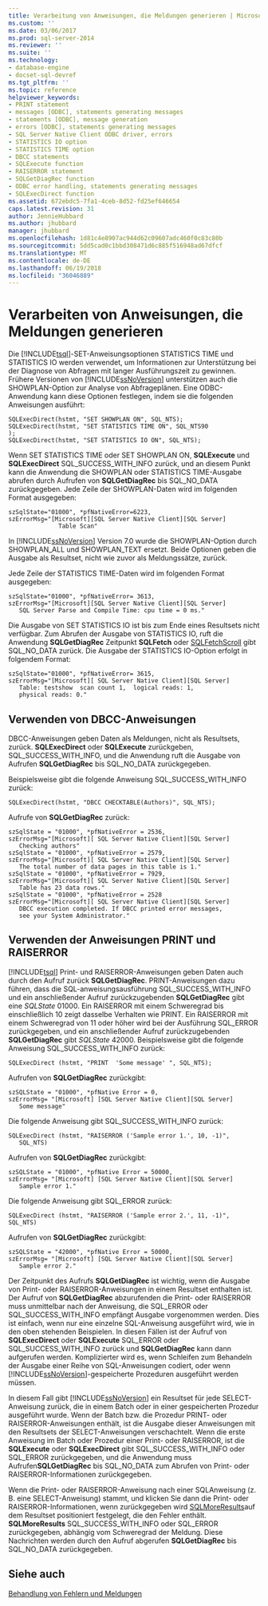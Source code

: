 ```yaml
---
title: Verarbeitung von Anweisungen, die Meldungen generieren | Microsoft Docs
ms.custom: ''
ms.date: 03/06/2017
ms.prod: sql-server-2014
ms.reviewer: ''
ms.suite: ''
ms.technology:
- database-engine
- docset-sql-devref
ms.tgt_pltfrm: ''
ms.topic: reference
helpviewer_keywords:
- PRINT statement
- messages [ODBC], statements generating messages
- statements [ODBC], message generation
- errors [ODBC], statements generating messages
- SQL Server Native Client ODBC driver, errors
- STATISTICS IO option
- STATISTICS TIME option
- DBCC statements
- SQLExecute function
- RAISERROR statement
- SQLGetDiagRec function
- ODBC error handling, statements generating messages
- SQLExecDirect function
ms.assetid: 672ebdc5-7fa1-4ceb-8d52-fd25ef646654
caps.latest.revision: 31
author: JennieHubbard
ms.author: jhubbard
manager: jhubbard
ms.openlocfilehash: 1d81c4e8907ac944d62c09607adc460f0c83c80b
ms.sourcegitcommit: 5dd5cad0c1bbd308471d6c885f516948ad67dfcf
ms.translationtype: MT
ms.contentlocale: de-DE
ms.lasthandoff: 06/19/2018
ms.locfileid: "36046889"
---
```

# <a name="processing-statements-that-generate-messages"></a>Verarbeiten von Anweisungen, die Meldungen generieren
  Die [!INCLUDE[tsql](../../includes/tsql-md.md)]-SET-Anweisungsoptionen STATISTICS TIME und STATISTICS IO werden verwendet, um Informationen zur Unterstützung bei der Diagnose von Abfragen mit langer Ausführungszeit zu gewinnen. Frühere Versionen von [!INCLUDE[ssNoVersion](../../includes/ssnoversion-md.md)] unterstützen auch die SHOWPLAN-Option zur Analyse von Abfrageplänen. Eine ODBC-Anwendung kann diese Optionen festlegen, indem sie die folgenden Anweisungen ausführt:  
  
```  
SQLExecDirect(hstmt, "SET SHOWPLAN ON", SQL_NTS);  
SQLExecDirect(hstmt, "SET STATISTICS TIME ON", SQL_NTS90  
);  
SQLExecDirect(hstmt, "SET STATISTICS IO ON", SQL_NTS);  
```  
  
 Wenn SET STATISTICS TIME oder SET SHOWPLAN ON, **SQLExecute** und **SQLExecDirect** SQL_SUCCESS_WITH_INFO zurück, und an diesem Punkt kann die Anwendung die SHOWPLAN oder STATISTICS TIME-Ausgabe abrufen durch Aufrufen von **SQLGetDiagRec** bis SQL_NO_DATA zurückgegeben. Jede Zeile der SHOWPLAN-Daten wird im folgenden Format ausgegeben:  
  
```  
szSqlState="01000", *pfNativeError=6223,  
szErrorMsg="[Microsoft][SQL Server Native Client][SQL Server]   
              Table Scan"  
```  
  
 In [!INCLUDE[ssNoVersion](../../includes/ssnoversion-md.md)] Version 7.0 wurde die SHOWPLAN-Option durch SHOWPLAN_ALL und SHOWPLAN_TEXT ersetzt. Beide Optionen geben die Ausgabe als Resultset, nicht wie zuvor als Meldungssätze, zurück.  
  
 Jede Zeile der STATISTICS TIME-Daten wird im folgenden Format ausgegeben:  
  
```  
szSqlState="01000", *pfNativeError= 3613,  
szErrorMsg="[Microsoft][SQL Server Native Client][SQL Server]  
   SQL Server Parse and Compile Time: cpu time = 0 ms."  
```  
  
 Die Ausgabe von SET STATISTICS IO ist bis zum Ende eines Resultsets nicht verfügbar. Zum Abrufen der Ausgabe von STATISTICS IO, ruft die Anwendung **SQLGetDiagRec** Zeitpunkt **SQLFetch** oder [SQLFetchScroll](../native-client-odbc-api/sqlfetchscroll.md) gibt SQL_NO_DATA zurück. Die Ausgabe der STATISTICS IO-Option erfolgt in folgendem Format:  
  
```  
szSqlState="01000", *pfNativeError= 3615,  
szErrorMsg="[Microsoft][ SQL Server Native Client][SQL Server]  
   Table: testshow  scan count 1,  logical reads: 1,  
   physical reads: 0."  
```  
  
## <a name="using-dbcc-statements"></a>Verwenden von DBCC-Anweisungen  
 DBCC-Anweisungen geben Daten als Meldungen, nicht als Resultsets, zurück. **SQLExecDirect** oder **SQLExecute** zurückgeben, SQL_SUCCESS_WITH_INFO, und die Anwendung ruft die Ausgabe von Aufrufen **SQLGetDiagRec** bis SQL_NO_DATA zurückgegeben.  
  
 Beispielsweise gibt die folgende Anweisung SQL_SUCCESS_WITH_INFO zurück:  
  
```  
SQLExecDirect(hstmt, "DBCC CHECKTABLE(Authors)", SQL_NTS);  
```  
  
 Aufrufe von **SQLGetDiagRec** zurück:  
  
```  
szSqlState = "01000", *pfNativeError = 2536,  
szErrorMsg="[Microsoft][ SQL Server Native Client][SQL Server]  
   Checking authors"  
szSqlState = "01000", *pfNativeError = 2579,  
szErrorMsg="[Microsoft][ SQL Server Native Client][SQL Server]  
   The total number of data pages in this table is 1."  
szSqlState = "01000", *pfNativeError = 7929,  
szErrorMsg="[Microsoft][ SQL Server Native Client][SQL Server]  
   Table has 23 data rows."  
szSqlState = "01000", *pfNativeError = 2528  
szErrorMsg="[Microsoft][ SQL Server Native Client][SQL Server]  
   DBCC execution completed. If DBCC printed error messages,  
   see your System Administrator."  
```  
  
## <a name="using-print-and-raiserror-statements"></a>Verwenden der Anweisungen PRINT und RAISERROR  
 [!INCLUDE[tsql](../../includes/tsql-md.md)] Print- und RAISERROR-Anweisungen geben Daten auch durch den Aufruf zurück **SQLGetDiagRec**. PRINT-Anweisungen dazu führen, dass die SQL-anweisungsausführung SQL_SUCCESS_WITH_INFO und ein anschließender Aufruf zurückzugebenden **SQLGetDiagRec** gibt eine *SQLState* 01000. Ein RAISERROR mit einem Schweregrad bis einschließlich 10 zeigt dasselbe Verhalten wie PRINT. Ein RAISERROR mit einem Schweregrad von 11 oder höher wird bei der Ausführung SQL_ERROR zurückgegeben, und ein anschließender Aufruf zurückzugebenden **SQLGetDiagRec** gibt *SQLState* 42000. Beispielsweise gibt die folgende Anweisung SQL_SUCCESS_WITH_INFO zurück:  
  
```  
SQLExecDirect (hstmt, "PRINT  'Some message' ", SQL_NTS);  
```  
  
 Aufrufen von **SQLGetDiagRec** zurückgibt:  
  
```  
szSQLState = "01000", *pfNative Error = 0,  
szErrorMsg= "[Microsoft] [SQL Server Native Client][SQL Server]  
   Some message"  
```  
  
 Die folgende Anweisung gibt SQL_SUCCESS_WITH_INFO zurück:  
  
```  
SQLExecDirect (hstmt, "RAISERROR ('Sample error 1.', 10, -1)",  
   SQL_NTS)  
```  
  
 Aufrufen von **SQLGetDiagRec** zurückgibt:  
  
```  
szSQLState = "01000", *pfNative Error = 50000,  
szErrorMsg= "[Microsoft] [SQL Server Native Client][SQL Server]  
   Sample error 1."  
```  
  
 Die folgende Anweisung gibt SQL_ERROR zurück:  
  
```  
SQLExecDirect (hstmt, "RAISERROR ('Sample error 2.', 11, -1)", SQL_NTS)  
```  
  
 Aufrufen von **SQLGetDiagRec** zurückgibt:  
  
```  
szSQLState = "42000", *pfNative Error = 50000,  
szErrorMsg= "[Microsoft] [SQL Server Native Client][SQL Server]  
   Sample error 2."  
```  
  
 Der Zeitpunkt des Aufrufs **SQLGetDiagRec** ist wichtig, wenn die Ausgabe von Print- oder RAISERROR-Anweisungen in einem Resultset enthalten ist. Der Aufruf von **SQLGetDiagRec** abzurufenden die Print- oder RAISERROR muss unmittelbar nach der Anweisung, die SQL_ERROR oder SQL_SUCCESS_WITH_INFO empfängt Ausgabe vorgenommen werden. Dies ist einfach, wenn nur eine einzelne SQL-Anweisung ausgeführt wird, wie in den oben stehenden Beispielen. In diesen Fällen ist der Aufruf von **SQLExecDirect** oder **SQLExecute** SQL_ERROR oder SQL_SUCCESS_WITH_INFO zurück und **SQLGetDiagRec** kann dann aufgerufen werden. Komplizierter wird es, wenn Schleifen zum Behandeln der Ausgabe einer Reihe von SQL-Anweisungen codiert, oder wenn [!INCLUDE[ssNoVersion](../../includes/ssnoversion-md.md)]-gespeicherte Prozeduren ausgeführt werden müssen.  
  
 In diesem Fall gibt [!INCLUDE[ssNoVersion](../../includes/ssnoversion-md.md)] ein Resultset für jede SELECT-Anweisung zurück, die in einem Batch oder in einer gespeicherten Prozedur ausgeführt wurde. Wenn der Batch bzw. die Prozedur PRINT- oder RAISERROR-Anweisungen enthält, ist die Ausgabe dieser Anweisungen mit den Resultsets der SELECT-Anweisungen verschachtelt. Wenn die erste Anweisung im Batch oder Prozedur einer Print- oder RAISERROR, ist die **SQLExecute** oder **SQLExecDirect** gibt SQL_SUCCESS_WITH_INFO oder SQL_ERROR zurückgegeben, und die Anwendung muss Aufrufen**SQLGetDiagRec** bis SQL_NO_DATA zum Abrufen von Print- oder RAISERROR-Informationen zurückgegeben.  
  
 Wenn die Print- oder RAISERROR-Anweisung nach einer SQL­Anweisung (z. B. eine SELECT-Anweisung) stammt, und klicken Sie dann die Print- oder RAISERROR-Informationen, wenn zurückgegeben wird [SQLMoreResults](../native-client-odbc-api/sqlmoreresults.md)auf dem Resultset positioniert festgelegt, die den Fehler enthält. **SQLMoreResults** SQL_SUCCESS_WITH_INFO oder SQL_ERROR zurückgegeben, abhängig vom Schweregrad der Meldung. Diese Nachrichten werden durch den Aufruf abgerufen **SQLGetDiagRec** bis SQL_NO_DATA zurückgegeben.  
  
## <a name="see-also"></a>Siehe auch  
 [Behandlung von Fehlern und Meldungen](handling-errors-and-messages.md)  
  
  